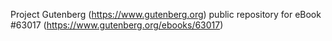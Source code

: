 Project Gutenberg (https://www.gutenberg.org) public repository for
eBook #63017 (https://www.gutenberg.org/ebooks/63017)

